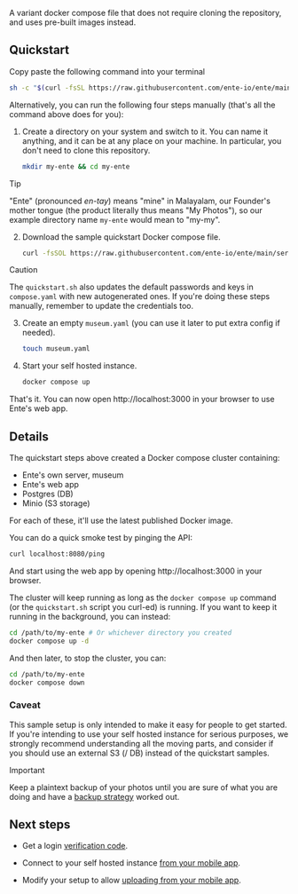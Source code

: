 A variant docker compose file that does not require cloning the repository, and
uses pre-built images instead.

## Quickstart

Copy paste the following command into your terminal

```sh
sh -c "$(curl -fsSL https://raw.githubusercontent.com/ente-io/ente/main/server/quickstart.sh)"
```

Alternatively, you can run the following four steps manually (that's all the
command above does for you):

1. Create a directory on your system and switch to it. You can name it
   anything, and it can be at any place on your machine. In particular, you
   don't need to clone this repository.

   ```sh
   mkdir my-ente && cd my-ente
   ```

> [!TIP]
>
> "Ente" (pronounced _en-tay_) means "mine" in Malayalam, our Founder's mother
> tongue (the product literally thus means "My Photos"), so our example
> directory name `my-ente` would mean to "my-my".

2. Download the sample quickstart Docker compose file.

   ```sh
   curl -fsSOL https://raw.githubusercontent.com/ente-io/ente/main/server/quickstart/compose.yaml
   ```

> [!CAUTION]
>
> The `quickstart.sh` also updates the default passwords and keys in
> `compose.yaml` with new autogenerated ones. If you're doing these steps
> manually, remember to update the credentials too.

3. Create an empty `museum.yaml` (you can use it later to put extra config if
   needed).

   ```sh
   touch museum.yaml
   ```

4. Start your self hosted instance.

   ```sh
   docker compose up
   ```

That's it. You can now open http://localhost:3000 in your browser to use Ente's
web app.

## Details

The quickstart steps above created a Docker compose cluster containing:

- Ente's own server, museum
- Ente's web app
- Postgres (DB)
- Minio (S3 storage)

For each of these, it'll use the latest published Docker image.

You can do a quick smoke test by pinging the API:

```sh
curl localhost:8080/ping
```

And start using the web app by opening http://localhost:3000 in your browser.

The cluster will keep running as long as the `docker compose up` command (or the
`quickstart.sh` script you curl-ed) is running. If you want to keep it running
in the background, you can instead:

```sh
cd /path/to/my-ente # Or whichever directory you created
docker compose up -d
```

And then later, to stop the cluster, you can:

```sh
cd /path/to/my-ente
docker compose down
```

### Caveat

This sample setup is only intended to make it easy for people to get started. If
you're intending to use your self hosted instance for serious purposes, we
strongly recommend understanding all the moving parts, and consider if you
should use an external S3 (/ DB) instead of the quickstart samples.

> [!IMPORTANT]
>
> Keep a plaintext backup of your photos until you are sure of what you are
> doing and have a [backup
> strategy](https://help.ente.io/self-hosting/faq/backup) worked out.

## Next steps

* Get a login [verification
  code](https://help.ente.io/self-hosting/faq/otp#verification-code).

* Connect to your self hosted instance [from your mobile
  app](https://help.ente.io/self-hosting/guides/custom-server/).

* Modify your setup to allow [uploading from your mobile
  app](https://help.ente.io/self-hosting/guides/configuring-s3).
